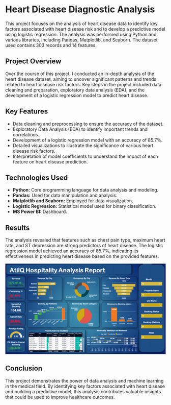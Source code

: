 <h1>Heart Disease Diagnostic Analysis</h1>


<p>
  This project focuses on the analysis of heart disease data to identify key factors associated with heart disease risk and to develop a predictive model using logistic regression. The analysis was performed using Python and various libraries, including Pandas, Matplotlib, and Seaborn. The dataset used contains 303 records and 14 features.
</p>

<h2>Project Overview</h2>
<p>
  Over the course of this project, I conducted an in-depth analysis of the heart disease dataset, aiming to uncover significant patterns and trends related to heart disease risk factors. Key steps in the project included data cleaning and preparation, exploratory data analysis (EDA), and the development of a logistic regression model to predict heart disease.
</p>

<h2>Key Features</h2>
<ul>
  <li>Data cleaning and preprocessing to ensure the accuracy of the dataset.</li>
  <li>Exploratory Data Analysis (EDA) to identify important trends and correlations.</li>
  <li>Development of a logistic regression model with an accuracy of 85.7%.</li>
  <li>Detailed visualizations to illustrate the significance of various heart disease risk factors.</li>
  <li>Interpretation of model coefficients to understand the impact of each feature on heart disease prediction.</li>
</ul>

<h2>Technologies Used</h2>
<ul>
  <li><strong>Python:</strong> Core programming language for data analysis and modeling.</li>
  <li><strong>Pandas:</strong> Used for data manipulation and analysis.</li>
  <li><strong>Matplotlib and Seaborn:</strong> Employed for data visualization.</li>
  <li><strong>Logistic Regression:</strong> Statistical model used for binary classification.</li>
  <li><strong>MS Power BI:</strong> Dashboard.</li>
</ul>


<h2>Results</h2>
<p>
  The analysis revealed that features such as chest pain type, maximum heart rate, and ST depression are strong predictors of heart disease. The logistic regression model achieved an accuracy of 85.7%, indicating its effectiveness in predicting heart disease based on the provided features.
</p>

<p align="center">
  <img src="https://github.com/nk1410/Unified_Mentor_Project/blob/main/Atilq_Hospitality_Analysis/Screenshot%202024-08-19%20163823.png" alt="Dashboard Screenshot">
</p>

<h2>Conclusion</h2>
<p>
  This project demonstrates the power of data analysis and machine learning in the medical field. By identifying key factors associated with heart disease and building a predictive model, this analysis contributes valuable insights that could be used to improve healthcare outcomes.
</p>



